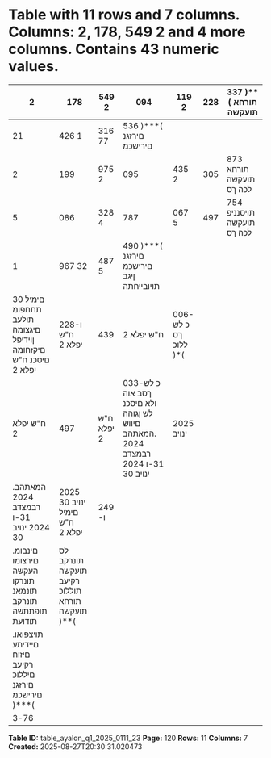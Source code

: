 # Table with 11 rows and 7 columns. Columns: 2, 178, 549 2 and 4 more columns. Contains 43 numeric values.

| 2 | 178 | 549 2 | 094 | 119 2 | 228 | 337 )**( תורחא תועקשה |
|---|---|---|---|---|---|---|
| 21 | 426 1 | 316 77 | 536 )***( םירזגנ םירישכמ |  |  |  |
| 2 | 199 | 975 2 | 095 | 435 2 | 305 | 873 תורחא תועקשה לכה ךס |
| 5 | 086 | 328 4 | 787 | 067 5 | 497 | 754 תויסנניפ תועקשה לכה ךס |
| 1 | 967 32 | 487 5 | 490 )***( םירזגנ םירישכמ ןיגב תויובייחתה |  |  |  |
| 30 םימיל תתחפומ תולעב םיגצומה ןוידיפל םיקזחומה םיסכנ ח"ש יפלא 2 | 228-ו ח"ש יפלא 2 | 439 | ח"ש יפלא 2 | 006-כ לש ךס ללוכ )*( |  |  |
| ח"ש יפלא 2 | 497 | ח"ש יפלא 2 | 033-כ לש ךסב אוה ולא םיסכנ לש ןגוהה םיווש .המאתהב 2024 רבמצדב 31-ו 2024 ינויב 30 | 2025 ינויב |  |  |
| .המאתהב 2024 רבמצדב 31-ו 2024 ינויב 30 | 2025 ינויב 30 םימיל ח"ש יפלא 2 | 249 -ו |  |  |  |  |
| .םינבומ םירצומו העקשה תונרקו תונמאנ תונרקב תופתתשה תודועת | לס תונרקב תועקשה רקיעב תוללוכ תורחא תועקשה )**( |  |  |  |  |  |
| .תויצפואו םיידיתע םיזוח רקיעב םיללוכ םירזגנ םירישכמ )***( |  |  |  |  |  |  |
| 3-76 |  |  |  |  |  |  |

**Table ID:** table_ayalon_q1_2025_0111_23
**Page:** 120
**Rows:** 11
**Columns:** 7
**Created:** 2025-08-27T20:30:31.020473
